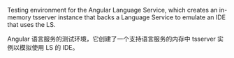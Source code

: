 Testing environment for the Angular Language Service, which creates an in-memory tsserver
instance that backs a Language Service to emulate an IDE that uses the LS.

Angular 语言服务的测试环境，它创建了一个支持语言服务的内存中 tsserver 实例以模拟使用 LS 的 IDE。
